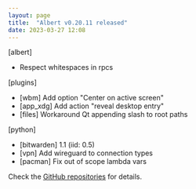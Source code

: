 ```yaml
---
layout: page
title:  "Albert v0.20.11 released"
date: 2023-03-27 12:08
---
```


[albert]
* Respect whitespaces in rpcs

[plugins]
* [wbm] Add option "Center on active screen"
* [app_xdg] Add action "reveal desktop entry"
* [files] Workaround Qt appending slash to root paths

[python]
* [bitwarden] 1.1 (iid: 0.5)
* [vpn] Add wireguard to connection types
* [pacman] Fix out of scope lambda vars

Check the [GitHub repositories](https://github.com/albertlauncher/albert/commits/v0.20.11) for details.
